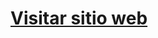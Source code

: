 <a href="https://supermarianworld.github.io/bootstrapform.i12/" rel="no referrer/no opener"><h1>Visitar sitio web</h1><a>

